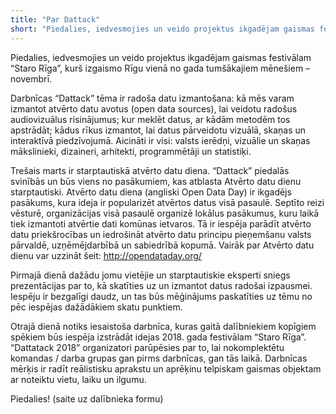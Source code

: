 ```yaml
---
title: "Par Dattack"
short: "Piedalies, iedvesmojies un veido projektus ikgadējam gaismas festivālam “Staro Rīga”, kurš izgaismo Rīgu vienā no gada tumšākajiem mēnešiem – novembrī."
---
```


Piedalies, iedvesmojies un veido projektus ikgadējam gaismas festivālam “Staro Rīga”, kurš izgaismo Rīgu vienā no gada tumšākajiem mēnešiem – novembrī.

Darbnīcas “Dattack” tēma ir radoša datu izmantošana: kā mēs varam izmantot atvērto datu avotus (open data sources), lai veidotu radošus audiovizuālus risinājumus; kur meklēt datus, ar kādām metodēm tos apstrādāt; kādus rīkus izmantot, lai datus pārveidotu vizuālā, skaņas un interaktīvā piedzīvojumā. Aicināti ir visi: valsts ierēdņi, vizuālie un skaņas mākslinieki, dizaineri, arhitekti, programmētāji un statistiķi. 

Trešais marts ir starptautiskā atvērto datu diena. “Dattack” piedalās svinībās un būs viens no pasākumiem, kas atblasta Atvērto datu dienu starptautiski. Atvērto datu diena (angliski Open Data Day) ir ikgadējs pasākums, kura ideja ir popularizēt atvērtos datus visā pasaulē. Septīto reizi vēsturē, organizācijas visā pasaulē organizē lokālus pasākumus, kuru laikā tiek izmantoti atvērtie dati komūnas ietvaros. Tā ir iespēja parādīt atvērto datu priekšrocības un iedrošināt atvērto datu principu pieņemšanu valsts pārvaldē, uzņēmējdarbībā un sabiedrībā kopumā. Vairāk par Atvērto datu dienu var uzzināt šeit: http://opendataday.org/

Pirmajā dienā dažādu jomu vietējie un starptautiskie eksperti sniegs prezentācijas par to, kā skatīties uz un izmantot datus radošai izpausmei. Iespēju ir bezgalīgi daudz, un tas būs mēģinājums paskatīties uz tēmu no pēc iespējas dažādākiem skatu punktiem. 

Otrajā dienā notiks iesaistoša darbnīca, kuras gaitā dalībniekiem kopīgiem spēkiem būs iespēja izstrādāt idejas 2018. gada festivālam “Staro Rīga”. “Dattatack 2018” organizatori parūpēsies par to, lai nokomplektētu komandas / darba grupas gan pirms darbnīcas, gan tās laikā. Darbnīcas mērķis ir radīt reālistisku aprakstu un aprēķinu telpiskam gaismas objektam ar noteiktu vietu, laiku un ilgumu. 

Piedalies! 
(saite uz dalībnieka formu)

